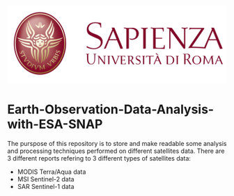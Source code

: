 ![University Logo](https://github.com/Frankiwy/Connect-your-Brain/blob/main/images/logo-sapienza-new.jpg)

# Earth-Observation-Data-Analysis-with-ESA-SNAP

The purspose of this repository is to store and make readable some analysis and processing techniques performed on different satellites data. 
There are 3 different reports refering to 3 different types of satellites data:
- MODIS Terra/Aqua data
- MSI Sentinel-2 data
- SAR Sentinel-1 data
